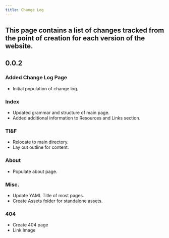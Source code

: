 ```yaml
---
title: Change Log
---
```


## This page contains a list of changes tracked from the point of creation for each version of the website.

## 0.0.2
### Added Change Log Page
- Initial population of change log.

### Index
- Updated grammar and structure of main page.
- Added additional information to Resources and Links section.

### TI&F
- Relocate to main directory.
- Lay out outline for content.

### About
- Populate about page.

### Misc.
- Update YAML Title of most pages.
- Create Assets folder for standalone assets.

### 404
- Create 404 page
- Link Image
